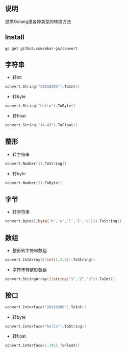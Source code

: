 ## 说明
提供Golang里各种类型的转换方法

## Install 
```
go get github.com/ebar-go/convert
```


## 字符串
- 转int
```go
convert.String("20210206").ToInt()
```

- 转byte
```go
convert.String("hello").ToByte()
```

- 转float
```go
convert.String("14.43").ToFloat()
```

## 整形
- 转字符串
```go
convert.Number(1).ToString()
```
- 转byte
```go
convert.Number(2).ToByte()
```

## 字节
- 转字符串
```go
convert.Byte([]byte{'h','e','l','l','o'})).ToString()
```

## 数组
- 整形转字符串数组
```go
convert.IntArray([]int{1,2,3}).ToString()
```

- 字符串转整形数组
```go
convert.StringArray([]string{"1","2","3"}).ToInt()
```

## 接口
```go
convert.Interface("20210206").ToInt()
```

- 转byte
```go
convert.Interface("hello").ToString()
```

- 转float
```go
convert.Interface(1.345).ToFloat()
```